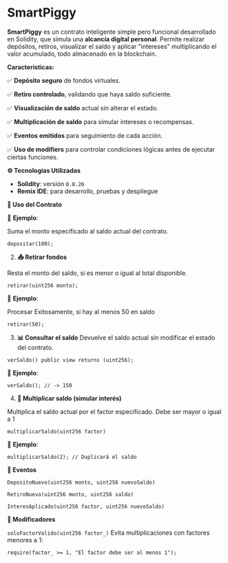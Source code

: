 # SmartPiggy

**SmartPiggy** es un contrato inteligente simple pero funcional desarrollado en Solidity, que simula una **alcancía digital personal**. Permite realizar depósitos, retiros, visualizar el saldo y aplicar "intereses" multiplicando el valor acumulado, todo almacenado en la blockchain.

**Características:**

 ✅ **Depósito seguro** de fondos virtuales.

 ✅ **Retiro controlado**, validando que haya saldo suficiente.

 ✅ **Visualización de saldo** actual sin alterar el estado.

 ✅ **Multiplicación de saldo** para simular intereses o recompensas.

 ✅ **Eventos emitidos** para seguimiento de cada acción.

 ✅ **Uso de modifiers** para controlar condiciones lógicas antes de ejecutar ciertas funciones.

 **⚙️ Tecnologías Utilizadas**

- **Solidity**: versión `0.8.26`
- **Remix IDE**: para desarrollo, pruebas y despliegue

**🚀 Uso del Contrato**

📌 **Ejemplo**:

Suma el monto especificado al saldo actual del contrato.

```solidity
depositar(100);
```

2. **📤 Retirar fondos**

Resta el monto del saldo, si es menor o igual al total disponible.

```solidity
retirar(uint256 monto);
```


📌 **Ejemplo**:

 Procesar Exitosamente, si hay al menos 50 en saldo

```solidity
retirar(50); 
```

3. **📊 Consultar el saldo**
Devuelve el saldo actual sin modificar el estado del contrato.

```solidity
verSaldo() public view returns (uint256);
```



📌 **Ejemplo**:

```solidity
verSaldo(); // -> 150
```

4. **🧮 Multiplicar saldo (simular interés)**

Multiplica el saldo actual por el factor especificado. Debe ser mayor o igual a 1

```solitidy
multiplicarSaldo(uint256 factor)
```

📌 **Ejemplo**:

```solidity
multiplicarSaldo(2); // Duplicará el saldo
```

**📑 Eventos**

    DepositoNuevo(uint256 monto, uint256 nuevoSaldo)

    RetiroNuevo(uint256 monto, uint256 saldo)

    InteresAplicado(uint256 factor, uint256 nuevoSaldo)

**🔐 Modificadores**

`soloFactorValido(uint256 factor_)` Evita multiplicaciones con factores menores a 1:

```solidity
require(factor_ >= 1, "El factor debe ser al menos 1");
```
